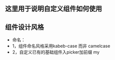## 这里用于说明自定义组件如何使用
## 组件设计风格
 - 命名：
 - 1，组件命名风格采用kabeb-case 而非 camelcase
 - 2，自定义已有的基础组件入picker加前缀 my